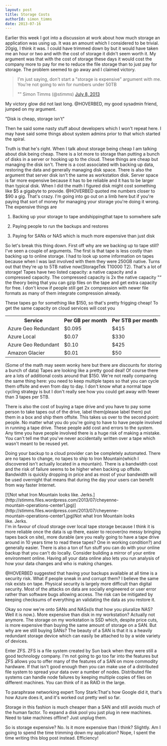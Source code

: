 ```yaml
---
layout: post
title: Storage Costs
authorId: simon_timms
date: 2013-07-16
---
```


Earlier this week I got into a discussion at work about how much storage an application was using up. It was an amount which I considered to be trivial. 20gig, I think it was. I could have trimmed down by but it would have taken me an hour or two and with the cost of storage it didn't seem worth it. My argument was that with the cost of storage these days it would cost the company more to pay for me to reduce the file storage than to just pay for storage. The problem seemed to go away and I claimed victory.

> I'm just saying, don't start a "storage is expensive" argument with me. You're not going to win for numbers under 50TB
> 
> "” Simon Timms (@stimms) [July 8, 2013](https://twitter.com/stimms/status/354263391038214145)

<script async="" charset="utf-8" src="//platform.twitter.com/widgets.js"></script>

My victory glow did not last long. @HOVERBED, my good sysadmin friend, jumped on my argument.

"Disk is cheap, storage isn't"

Then he said some nasty stuff about developers which I won't repeat here. I may have said some things about system admins prior to that which started the spiral.

Truth is that he's right. When I talk about storage being cheap I am talking about disk being cheap. There is a lot more to storage than putting a bunch of disks in a server or hooking up to the cloud. These things are cheap but managing the disk isn't. There is a cost associated with backing up data, restoring the data and generally managing disk space. There is also the argument that server disk isn't the same as workstation disk. Server space is far more expensive because it has to be reliable and it has to be larger than typical disk. When I did the math I figured disk might cost something like $5 a gigabyte to provide. @HOVERBED quoted me numbers closer to $90 a gig. That's crazy. I'm going into go out on a limb here but if you're paying that sort of money for managing your storage you're doing it wrong. The expensive things are

1. Backing up your storage to tape andshippingthat tape to somwhere safe

2. Paying people to run the backups and restores

3. Paying for SANs or NAS which is much more expensive than just disk

So let's break this thing down. First off why are we backing up to tape still? I've seen a couple of arguments. The first is that tape is less costly than backing up to online storage. I had to look up some information on tapes because when I was last involved with them they were 250GB native. Turns out that they're up to 5TB native now(StorageTek T10000 T2). That's a lot of storage! Tapes have two listed capacity: a native capacity and a compressed capacity. The compressed capacity is 2x the native capacity "“ the theory being that you can gzip files on the tape and get extra capacity for free. I don't know if people still get 2x compression with newer file formats as many of them integrate compression already.

These tapes go for something like $150, so that's pretty frigging cheap! To get the same capacity on cloud services will cost you

<table><tbody><tr><th>Service</th><th>Per GB per month</th><th>Per 5TB per month</th></tr><tr><td>Azure Geo Redundant</td><td>$0.095</td><td>$415</td></tr><tr><td>Azure Local</td><td>$0.07</td><td>$330</td></tr><tr><td>Azure Geo Redundant</td><td>$0.10</td><td>$425</td></tr><tr><td>Amazon Glacier</td><td>$0.01</td><td>$50</td></tr></tbody></table>(Some of the math may seem wonky here but there are discounts for storing a bunch of data) Tapes are looking like a pretty good deal! Of course there are a lots of additional costs around that $150. We're not really comparing the same thing here: you need to keep multiple tapes so that you can cycle them offsite and even from day to day. I don't know what a normal tape cycling strategy is but I don't really see how you could get away with fewer than 3 tapes per 5TB.

There is also the cost of buying a tape drive and you have to pay some person to take tapes out of the drive, label them(please label them) put them in a box and ship them offsite. This takes us over to the second point: people. No matter what you do you're going to have to have people involved in running a tape drive. These people add cost and errors to the system. Any time you have people involved there is a huge risk of making a mistake. You can't tell me that you've never accidentally written over a tape which wasn't meant to be reused yet.

Doing your backup to a cloud provider can be completely automated. There are no tapes to change, no tapes to ship to Iron Mountain(which I discovered isn't actually located in a mountain). There is a bandwidth cost and the risk of failure seems to be higher when backing up offsite. Bandwidth is quickly dropping in price and as most of your bandwidth will be used overnight that means that during the day your users can benefit from way faster Internet.

<div class="wp-caption aligncenter" id="attachment_2931" style="width: 420px">[![Not what Iron Mountain looks like. Jerks.](http://stimms.files.wordpress.com/2013/07/cheyenne-mountain-operations-center1.jpg)](http://stimms.files.wordpress.com/2013/07/cheyenne-mountain-operations-center1.jpg)Not what Iron Mountain looks like. Jerks.

</div>I'm in favour of cloud storage over local tape storage because I think it is more reliable once the data is up there, easier to recover(no messy bringing tapes back on site), more durable (are you really going to have a tape drive around in 10 years time to read these tapes? One in working condition?) and generally easier. There is also a ton of fun stuff you can do with your online backup that you can't do locally. Consider building a mirror of your entire environment online. Having all your data online also lets you run analysis of how your data changes and who is making changes.

@HOVERBED suggested that having your backups available at all time is a security risk. What if people sneak in and corrupt them? I believe the same risk exists on tape. Physical security is largely more difficult than digital security. Most of the attacks on data are socially engineered or user error rather than software bugs allowing access. The risk can be mitigated by keeping checksums of everything an validating the data as you restore it.

Okay so now we're onto SANs and NASs(Is that how you pluralize NAS? Well it is now.). More expensive than disk in my workstation? Actually not anymore. The storage on my workstation is SSD which, despite price cuts, is more expensive than buying the same amount of storage on a SAN. But why are we still buying SANs? The beauty of a SAN is that it is a heavily redundant storage device which can easily be attached to by a wide variety of devices.

Enter ZFS. ZFS is a file system created by Sun back when they were still a good technology company. I'm not going to go too far into the features but ZFS allows you to offer many of the features of a SAN on more commodity hardware. If that isn't good enough then you can make use of a distributed file system to spread your data over a number of nodes. Distributed file systems can handle node failures by keeping multiple copies of files on different machines. You can think of it as RAID in the large.

To paraphrase networking expert Tony Stark:That's how Google did it, that's how Azure does it, and it's worked out pretty well so far.

Storage in this fashion is much cheaper than a SAN and still avoids much of the human factor. To expand a disk pool you just plug in new machines. Need to take machines offline? Just unplug them.

So is storage expensive? No. Is it more expensive than I think? Slightly. Am I going to spend the time trimming down my application? Nope, I spent the time writing this blog post instead. Efficiency!



